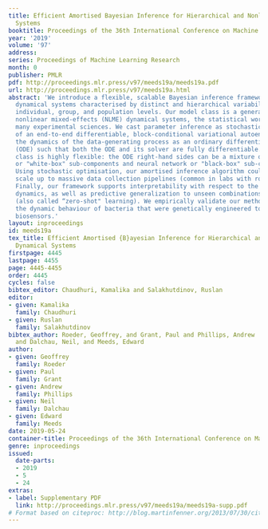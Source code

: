 ```yaml
---
title: Efficient Amortised Bayesian Inference for Hierarchical and Nonlinear Dynamical
  Systems
booktitle: Proceedings of the 36th International Conference on Machine Learning
year: '2019'
volume: '97'
address: 
series: Proceedings of Machine Learning Research
month: 0
publisher: PMLR
pdf: http://proceedings.mlr.press/v97/meeds19a/meeds19a.pdf
url: http://proceedings.mlr.press/v97/meeds19a.html
abstract: 'We introduce a flexible, scalable Bayesian inference framework for nonlinear
  dynamical systems characterised by distinct and hierarchical variability at the
  individual, group, and population levels. Our model class is a generalisation of
  nonlinear mixed-effects (NLME) dynamical systems, the statistical workhorse for
  many experimental sciences. We cast parameter inference as stochastic optimisation
  of an end-to-end differentiable, block-conditional variational autoencoder. We specify
  the dynamics of the data-generating process as an ordinary differential equation
  (ODE) such that both the ODE and its solver are fully differentiable. This model
  class is highly flexible: the ODE right-hand sides can be a mixture of user-prescribed
  or "white-box" sub-components and neural network or "black-box" sub-components.
  Using stochastic optimisation, our amortised inference algorithm could seamlessly
  scale up to massive data collection pipelines (common in labs with robotic automation).
  Finally, our framework supports interpretability with respect to the underlying
  dynamics, as well as predictive generalization to unseen combinations of group components
  (also called “zero-shot" learning). We empirically validate our method by predicting
  the dynamic behaviour of bacteria that were genetically engineered to function as
  biosensors.'
layout: inproceedings
id: meeds19a
tex_title: Efficient Amortised {B}ayesian Inference for Hierarchical and Nonlinear
  Dynamical Systems
firstpage: 4445
lastpage: 4455
page: 4445-4455
order: 4445
cycles: false
bibtex_editor: Chaudhuri, Kamalika and Salakhutdinov, Ruslan
editor:
- given: Kamalika
  family: Chaudhuri
- given: Ruslan
  family: Salakhutdinov
bibtex_author: Roeder, Geoffrey, and Grant, Paul and Phillips, Andrew
  and Dalchau, Neil, and Meeds, Edward
author:
- given: Geoffrey
  family: Roeder
- given: Paul
  family: Grant
- given: Andrew
  family: Phillips
- given: Neil
  family: Dalchau
- given: Edward
  family: Meeds
date: 2019-05-24
container-title: Proceedings of the 36th International Conference on Machine Learning
genre: inproceedings
issued:
  date-parts:
  - 2019
  - 5
  - 24
extras:
- label: Supplementary PDF
  link: http://proceedings.mlr.press/v97/meeds19a/meeds19a-supp.pdf
# Format based on citeproc: http://blog.martinfenner.org/2013/07/30/citeproc-yaml-for-bibliographies/
---
```

